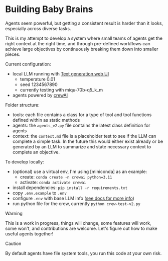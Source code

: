 # Building Baby Brains

Agents seem powerful, but getting a consistent result is harder than it looks, especially across diverse tasks.

This is my attempt to develop a system where small teams of agents get the right context at the right time, and through pre-defined workflows can achieve large objectives by continuously breaking them down into smaller pieces.

Current configuration:

- local LLM running with [Text generation web UI](https://github.com/oobabooga/text-generation-webui)
  - temperature 0.01
  - seed 1234567890
  - currently testing with miqu-70b-q5_k_m
- agents powered by [crewAI](https://crewai.io)

Folder structure:

- tools: each file contains a class for a type of tool and tool functions defined within as static methods
- agents: the `agents_v2.py` file contains the latest class definition for agents
- context: the `context.md` file is a placeholder test to see if the LLM can complete a simple task. In the future this would either exist already or be generated by an LLM to summarize and state necessary context to complete an objective.

To develop locally:

- (optional) use a virtual env, I'm using [miniconda] as an example:
  - create: `conda create -n crewai python=3.11`
  - activate: `conda activate crewai`
- install dependencies: `pip install -r requirements.txt`
- copy `.env.example` to `.env`
- configure `.env` with base LLM info ([see docs for more info](https://docs.crewai.com/how-to/LLM-Connections/#configuration-examples))
- run python file for the crew, currently `python crew-test-v2.py`

> [!WARNING]
> This is a work in progress, things will change, some features will work, some won't, and contributions are welcome. Let's figure out how to make useful agents together!

> [!CAUTION]
> By default agents have file system tools, you run this code at your own risk.
